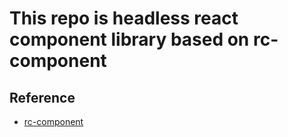 # This repo is headless react component library based on rc-component

## Reference

- [rc-component](https://react-component.github.io/badgeboard/)
